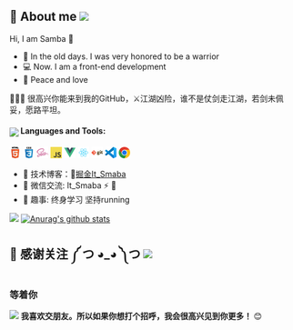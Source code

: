 ## 🦀 About me <img src="https://emojis.slackmojis.com/emojis/images/1621024394/39092/cat-roll.gif?1621024394" width="28" />


Hi, I am Samba 👋

- 🫡  In the old days. I was very honored to be a warrior
- 💻  Now. I am a front-end development
- 🧬 Peace and love

 🎉🎉🎉 
很高兴你能来到我的GitHub，⚔江湖凶险，谁不是仗剑走江湖，若剑未佩妥，愿路平坦。

#### <img align='center' src='https://github.com/mayankchaudhary26/Cool-Readme-ideas/blob/master/data/chill%20scene.gif' width='50'> **Languages and Tools:**
<code><img height="20" src="https://raw.githubusercontent.com/github/explore/80688e429a7d4ef2fca1e82350fe8e3517d3494d/topics/html/html.png"></code>
<code><img height="20" src="https://raw.githubusercontent.com/github/explore/80688e429a7d4ef2fca1e82350fe8e3517d3494d/topics/css/css.png"></code>
<code><img height="20" src="https://raw.githubusercontent.com/github/explore/80688e429a7d4ef2fca1e82350fe8e3517d3494d/topics/sass/sass.png"></code>
<code><img height="20" src="https://raw.githubusercontent.com/github/explore/80688e429a7d4ef2fca1e82350fe8e3517d3494d/topics/javascript/javascript.png"></code>
<code><img height="20" src="https://raw.githubusercontent.com/github/explore/80688e429a7d4ef2fca1e82350fe8e3517d3494d/topics/vue/vue.png"></code>
<code><img height="20" src="https://raw.githubusercontent.com/github/explore/80688e429a7d4ef2fca1e82350fe8e3517d3494d/topics/react/react.png"></code>
<code><img height="20" src="https://raw.githubusercontent.com/github/explore/80688e429a7d4ef2fca1e82350fe8e3517d3494d/topics/git/git.png"></code>
<code><img height="20" src="https://raw.githubusercontent.com/github/explore/80688e429a7d4ef2fca1e82350fe8e3517d3494d/topics/visual-studio-code/visual-studio-code.png"></code>
<code><img height="20" src="https://raw.githubusercontent.com/github/explore/80688e429a7d4ef2fca1e82350fe8e3517d3494d/topics/chrome/chrome.png"></code>

- 🏡 技术博客：🌱<a href="https://juejin.cn/user/3702810895451783" target="_blank">掘金It_Smaba</a> 
- 💬 微信交流: It_Smaba ⚡ 🫰
- 🤔 趣事: 终身学习 坚持running 

![](https://raw.githubusercontent.com/thinkingthigh/thinkingthigh/main/assets/github-contribution-grid-snake.svg)
[![Anurag's github stats](https://github-readme-stats.vercel.app/api?username=zhanghuize-git)](https://github.com/anuraghazra/github-readme-stats)

## 🤡 感谢关注  ༼ つ ◕_◕ ༽つ <img src="https://emojis.slackmojis.com/emojis/images/1588315024/8823/hyperkitty.gif?1588315024" width="30" /> 

### 等着你

<img src="https://media.giphy.com/media/LnQjpWaON8nhr21vNW/giphy.gif" width="60"> <b>我喜欢交朋友。所以如果你想打个招呼，我会很高兴见到你更多！ </b> 😊</em>
